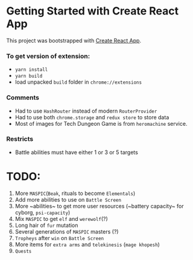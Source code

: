 # Getting Started with Create React App
This project was bootstrapped with [Create React App](https://github.com/facebook/create-react-app).

### To get version of extension:
 - `yarn install`
 - `yarn build`
 - load unpacked `build` folder in `chrome://extensions`

### Comments
 - Had to use `HashRouter` instead of modern `RouterProvider`
 - Had to use both `chrome.storage` and `redux store` to store data
 - Most of images for Tech Dungeon Game is from `heromachine` service.

### Restricts
 - Battle abilities must have either 1 or 3 or 5 targets

 # TODO:
 1) More `MASPIC`(`Beak`, rituals to become `Elementals`)
 2) Add more abilities to use on `Battle Screen`
 3) More ~abilities~ to get more user resources (~battery capacity~ for cyborg, `psi-capacity`)
 4) Mix `MASPIC` to get `elf` and `werewolf`(?)
 5) Long hair of `fur` mutation
 6) Several generations of `MASPIC` masters (?)
 7) `Tropheys` after `win` on `Battle Screen`
 8) More items for `extra arms` and `telekinesis` (`mage khopesh`)
 9) `Quests`